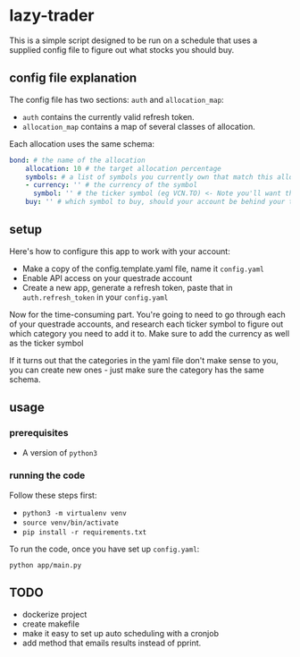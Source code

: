 # lazy-trader

This is a simple script designed to be run on a schedule that uses a supplied config file to figure out what stocks you should buy.

## config file explanation

The config file has two sections: `auth` and `allocation_map`:

- `auth` contains the currently valid refresh token.
- `allocation_map` contains a map of several classes of allocation.

Each allocation uses the same schema:

```yaml
bond: # the name of the allocation
    allocation: 10 # the target allocation percentage
    symbols: # a list of symbols you currently own that match this allocation (copy the next two lines for each new symbol)
    - currency: '' # the currency of the symbol
      symbol: '' # the ticker symbol (eg VCN.TO) <- Note you'll want the .TO for symbols that are also traded on the US exchange!
    buy: '' # which symbol to buy, should your account be behind your target allocation percentage. NOTE - This should be a symbol that exists in the `symbols` array, even if you don't own any of it, otherwise subsequent buys won't update your allocation!
```
## setup

Here's how to configure this app to work with your account: 

- Make a copy of the config.template.yaml file, name it `config.yaml`
- Enable API access on your questrade account
- Create a new app, generate a refresh token, paste that in `auth.refresh_token` in your `config.yaml`

Now for the time-consuming part. You're going to need to go through each of your questrade accounts, and research each ticker symbol to figure out which category you need to add it to. Make sure to add the currency as well as the ticker symbol

If it turns out that the categories in the yaml file don't make sense to you, you can create new ones - just make sure the category has the same schema.

## usage

### prerequisites

- A version of `python3`

### running the code

Follow these steps first:

- `python3 -m virtualenv venv`
- `source venv/bin/activate`
- `pip install -r requirements.txt`

To run the code, once you have set up `config.yaml`:

```
python app/main.py
```

## TODO
- dockerize project
- create makefile
- make it easy to set up auto scheduling with a cronjob
- add method that emails results instead of pprint.